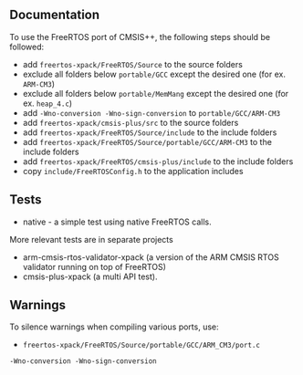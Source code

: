 ## Documentation

To use the FreeRTOS port of CMSIS++, the following steps should be followed:

- add `freertos-xpack/FreeRTOS/Source` to the source folders
- exclude all folders below `portable/GCC` except the desired one (for ex. `ARM-CM3`)
- exclude all folders below `portable/MemMang` except the desired one (for ex. `heap_4.c`)
- add `-Wno-conversion -Wno-sign-conversion` to `portable/GCC/ARM-CM3`
- add `freertos-xpack/cmsis-plus/src` to the source folders
- add `freertos-xpack/FreeRTOS/Source/include` to the include folders
- add `freertos-xpack/FreeRTOS/Source/portable/GCC/ARM-CM3` to the include folders
- add `freertos-xpack/FreeRTOS/cmsis-plus/include` to the include folders
- copy `include/FreeRTOSConfig.h` to the application includes

## Tests

- native - a simple test using native FreeRTOS calls.

More relevant tests are in separate projects 
- arm-cmsis-rtos-validator-xpack (a version of the ARM CMSIS RTOS validator running on top of FreeRTOS)
- cmsis-plus-xpack (a multi API test).

## Warnings

To silence warnings when compiling various ports, use:

* `freertos-xpack/FreeRTOS/Source/portable/GCC/ARM_CM3/port.c`

```
-Wno-conversion -Wno-sign-conversion
```
